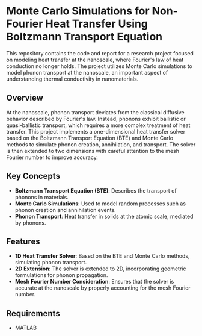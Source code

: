 # Monte Carlo Simulations for Non-Fourier Heat Transfer Using Boltzmann Transport Equation

This repository contains the code and report for a research project focused on modeling heat transfer at the nanoscale, where Fourier's law of heat conduction no longer holds. The project utilizes Monte Carlo simulations to model phonon transport at the nanoscale, an important aspect of understanding thermal conductivity in nanomaterials.

## Overview

At the nanoscale, phonon transport deviates from the classical diffusive behavior described by Fourier's law. Instead, phonons exhibit ballistic or quasi-ballistic transport, which requires a more complex treatment of heat transfer. This project implements a one-dimensional heat transfer solver based on the Boltzmann Transport Equation (BTE) and Monte Carlo methods to simulate phonon creation, annihilation, and transport. The solver is then extended to two dimensions with careful attention to the mesh Fourier number to improve accuracy.

## Key Concepts

- **Boltzmann Transport Equation (BTE)**: Describes the transport of phonons in materials.
- **Monte Carlo Simulations**: Used to model random processes such as phonon creation and annihilation events.
- **Phonon Transport**: Heat transfer in solids at the atomic scale, mediated by phonons.

## Features

- **1D Heat Transfer Solver**: Based on the BTE and Monte Carlo methods, simulating phonon transport.
- **2D Extension**: The solver is extended to 2D, incorporating geometric formulations for phonon propagation.
- **Mesh Fourier Number Consideration**: Ensures that the solver is accurate at the nanoscale by properly accounting for the mesh Fourier number.

## Requirements

- MATLAB
